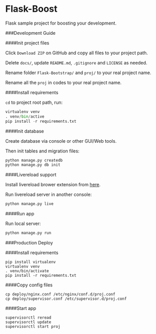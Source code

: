 Flask-Boost
===============

Flask sample project for boosting your development.

###Development Guide

####Init project files

Click `Download ZIP` on GitHub and copy all files to your project path.

Delete `docs/`, update `README.md`, `.gitignore` and `LICENSE` as needed.

Rename folder `Flask-Bootstrap/` and `proj/` to your real project name.

Rename all the `proj` in codes to your real project name.

####Install requirements

`cd` to project root path, run:
 
```py
virtualenv venv
. venv/bin/active
pip install -r requirements.txt
```

####Init database

Create database via console or other GUI/Web tools.

Then init tables and migration files:

```py
python manage.py createdb
python manage.py db init
```

####Livereload support

Install livereload brower extension from [here](http://feedback.livereload.com/knowledgebase/articles/86242-how-do-i-install-and-use-the-browser-extensions-).

Run livereload server in another console:

```py
python manage.py live
```

####Run app

Run local server:

```py
python manage.py run
```

###Production Deploy

####Install requirements

```
pip install virtualenv
virtualenv venv
. venv/bin/activate
pip install -r requirements.txt
```

####Copy config files

```
cp deploy/nginx.conf /etc/nginx/conf.d/proj.conf
cp deploy/supervisor.conf /etc/supervisor.d/proj.conf
```

####Start app

```
supervisorctl reread
supervisorctl update
supervisorctl start proj
```
